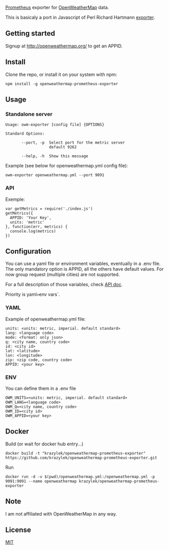 [Prometheus](https://prometheus.io/) exporter for [OpenWeatherMap](http://openweathermap.org/) data.

This is basicaly a port in Javascript of Perl Richard Hartmann [exporter](https://github.com/RichiH/openweathermap_exporter/).


## Getting started

Signup at http://openweathermap.org/ to get an APPID.


## Install

Clone the repo, or install it on your system with npm:

```
npm install -g openweathermap-prometheus-exporter
```


## Usage 

### Standalone server

```
Usage: owm-exporter [config file] {OPTIONS}

Standard Options:

       --port, -p  Select port for the metric server
                   default 9262

       --help, -h  Show this message
```

Example (see below for openweathermap.yml config file):

```
owm-exporter openweathermap.yml --port 9091
```

### API

Exemple:

```
var getMetrics = require('./index.js')
getMetrics({ 
  APPID: 'Your Key',
  units: 'metric'
}, function(err, metrics) {
  console.log(metrics)
})
```


## Configuration

You can use a yaml file or environment variables, eventually in a .env file.
The only mandatory option is APPID, all the others have default values.
For now group request (multiple cities) are not supported.

For a full description of those variables, check [API doc](https://openweathermap.org/current).

Priority is yaml` > `env vars`.

### YAML

Example of openweathermap.yml file:

```
units: <units: metric, imperial. default standard>
lang: <language code>
mode: <format: only json>
q: <city name, country code>
id: <city id>
lat: <latitude>
lon: <longitude>
zip: <zip code, country code>
APPID: <your key>

```

### ENV

You can define them in a .env file

```
OWM_UNITS=<units: metric, imperial. default standard>
OWM_LANG=<language code>
OWM_Q=<city name, country code>
OWM_ID=<city id>
OWM_APPID=<your key>
```


## Docker

Build (or wait for docker hub entry...)

```
docker build -t "krazylek/openweathermap-prometheus-exporter" https://github.com/krazylek/openweathermap-prometheus-exporter.git
```

Run

```
docker run -d -v $(pwd)/openweathermap.yml:/openweathermap.yml -p 9091:9091 --name openweathermap krazylek/openweathermap-prometheus-exporter
```

## Note

I am not affiliated with OpenWeatherMap in any way.

## License

[MIT](https://tldrlegal.com/license/mit-license])
